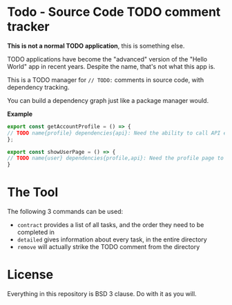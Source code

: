 # Todo - Source Code TODO comment tracker
**This is not a normal TODO application**, this is something else.

TODO applications have become the "advanced" version of the "Hello World" app in recent years. Despite the name, that's not what this app is.

This is a TODO manager for `// TODO:` comments in source code, with dependency tracking.

You can build a dependency graph just like a package manager would.

**Example**
```javascript
export const getAccountProfile = () => {
// TODO name{profile} dependencies{api}: Need the ability to call API endpoints to work
};

export const showUserPage = () => {
// TODO name{user} dependencies{profile,api}: Need the profile page to continue
}
```

# The Tool
The following 3 commands can be used:
* `contract` provides a list of all tasks, and the order they need to be completed in
* `detailed` gives information about every task, in the entire directory
* `remove` will actually strike the TODO comment from the directory

# License
Everything in this repository is BSD 3 clause. Do with it as you will. 
